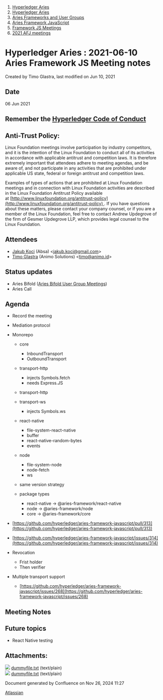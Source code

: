 1. [Hyperledger Aries](index.html)
2. [Hyperledger Aries](Hyperledger-Aries_18481154.html)
3. [Aries Frameworks and User Groups](Aries-Frameworks-and-User-Groups_18481290.html)
4. [Aries Framework JavaScript](Aries-Framework-JavaScript_18482463.html)
5. [Framework JS Meetings](Framework-JS-Meetings_18482467.html)
6. [2021 AFJ meetings](2021-AFJ-meetings_18514593.html)

# Hyperledger Aries : 2021-06-10 Aries Framework JS Meeting notes

Created by Timo Glastra, last modified on Jun 10, 2021

## Date

06 Jun 2021

## Remember the [Hyperledger Code of Conduct](https://lf-hyperledger.atlassian.net/wiki/display/HYP/Hyperledger+Code+of+Conduct)

## Anti-Trust Policy:

Linux Foundation meetings involve participation by industry competitors, and it is the intention of the Linux Foundation to conduct all of its activities in accordance with applicable antitrust and competition laws. It is therefore extremely important that attendees adhere to meeting agendas, and be aware of, and not participate in any activities that are prohibited under applicable US state, federal or foreign antitrust and competition laws.

Examples of types of actions that are prohibited at Linux Foundation meetings and in connection with Linux Foundation activities are described in the Linux Foundation Antitrust Policy available at [http://www.linuxfoundation.org/antitrust-policy](http://www.linuxfoundation.org/antitrust-policy) . If you have questions about these matters, please contact your company counsel, or if you are a member of the Linux Foundation, feel free to contact Andrew Updegrove of the firm of Gesmer Updegrove LLP, which provides legal counsel to the Linux Foundation.

## Attendees

- [Jakub Koci](https://lf-hyperledger.atlassian.net/wiki/people/557058:a09deeb2-174a-4e43-9fd0-890f4d055dd5?ref=confluence) (Absa) &lt;jakub.koci@gmail.com&gt;
- [Timo Glastra](https://lf-hyperledger.atlassian.net/wiki/people/5f64a069a1048d0069073500?ref=confluence) (Animo Solutions) &lt;timo@animo.id&gt;

## Status updates

- Aries Bifold ([Aries Bifold User Group Meetings](Aries-Bifold-User-Group-Meetings_18490725.html))
- Aries Call

## Agenda

- Record the meeting
- Mediation protocol
- Monorepo
  
  - core
    
    - InboundTransport
    - OutboundTransport
  - transport-http
    
    - injects Symbols.fetch
    - needs Express.JS
  - transport-http
  - transport-ws
    
    - injects Symbols.ws
  - react-native
    
    - file-system-react-native
    - buffer
    - react-native-random-bytes
    - events
  - node
    
    - file-system-node
    - node-fetch
    - ws
  - same version strategy
  - package types
    
    - react-native → @aries-framework/react-native
    - node → @aries-framework/node
    - core → @aries-framework/core
- [https://github.com/hyperledger/aries-framework-javascript/pull/313](https://github.com/hyperledger/aries-framework-javascript/pull/313)
- [https://github.com/hyperledger/aries-framework-javascript/issues/314](https://github.com/hyperledger/aries-framework-javascript/issues/314)
- Revocation
  
  - Frist holder
  - Then verifier
- Multiple transport support
  
  - [https://github.com/hyperledger/aries-framework-javascript/issues/268](https://github.com/hyperledger/aries-framework-javascript/issues/268)

## Meeting Notes

## Future topics

- React Native testing

## Attachments:

![](images/icons/bullet_blue.gif) [dummyfile.txt](attachments/18492620/18515277.txt) (text/plain)  
![](images/icons/bullet_blue.gif) [dummyfile.txt](attachments/18492620/18515278.txt) (text/plain)

Document generated by Confluence on Nov 26, 2024 11:27

[Atlassian](http://www.atlassian.com/)
